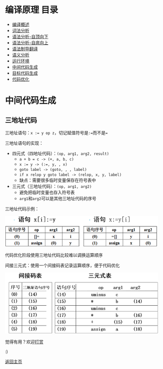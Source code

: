 # 编译原理 目录

- [编译概述](1.md)
- [词法分析](2.md)
- [语法分析-自顶向下](3.md)
- [语法分析-自底向上](4.md)
- [语法制导翻译](5.md)
- [语义分析](6.md)
- [运行环境](7.md)
- [中间代码生成](8.md)
- [目标代码生成](9.md)
- [代码优化](10.md)

# 中间代码生成

## 三地址代码

三地址语句：`x := y op z`，切记赋值符号是`:=`而不是`=`

三地址语句的实现：
- 四元式（四地址代码）：`(op, arg1, arg2, result)`
  - `a + b = c -> (+, a, b, c)`
  - `x := y -> (:=, y, , x)`
  - `goto label -> (goto, , , label)`
  - `if x relop y goto label -> (relop, x, y, label)`
  - 缺点：需要很多临时变量保存在符号表中
- 三元式（三地址代码）：`(op, arg1, arg2)`
  - 避免把临时变量也存入符号表
  - `arg1`和`arg2`可以是其他三地址代码的序号

三地址代码示例：

![8-1](img/8-1.png)

代码优化阶段使用三地址代码比较难以调换运算顺序

间接三元式：使用一个间接码表记录运算顺序，便于代码优化

![8-2](img/8-2.png)

觉得有用？欢迎[打赏](../../../donate.md)

:)

[返回主页](../../../index.md)